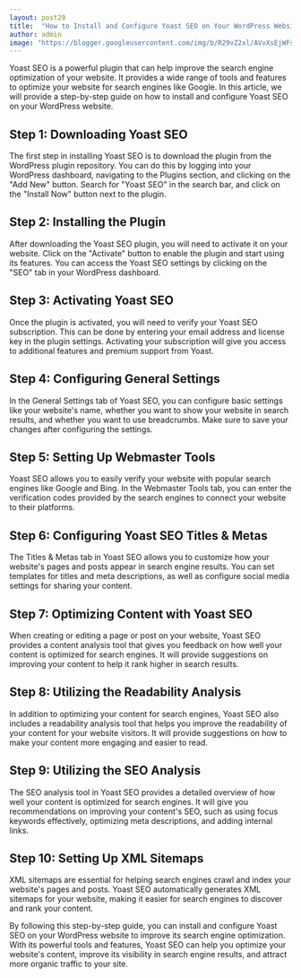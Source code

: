 ```yaml
---
layout: post29
title:  "How to Install and Configure Yoast SEO on Your WordPress Website"
author: admin
image: "https://blogger.googleusercontent.com/img/b/R29vZ2xl/AVvXsEjWFsHsNjHW5g5_8YDeFlHOH0Mp5IXKE28eWCrH7-2GTaMhDxV2AHsWIGXo9SHkl3TDyLha9ed0Ta65wr7nfEKOVL4QPd8uPFLYYDgl-3P8pKNNvxe5wHnbFpVm2FsByU56FAshYCIgjPK9Z2x-Eg1gTDxM6za91X5S_0HlrhvP5irFPhChi5GJ_N7-e6j0/s1600/20240506_205735.jpg"
---
```


<p>Yoast SEO is a powerful plugin that can help improve the search engine optimization of your website. It provides a wide range of tools and features to optimize your website for search engines like Google. In this article, we will provide a step-by-step guide on how to install and configure Yoast SEO on your WordPress website.</p>
<h2>Step 1: Downloading Yoast SEO</h2>
<p>The first step in installing Yoast SEO is to download the plugin from the WordPress plugin repository. You can do this by logging into your WordPress dashboard, navigating to the Plugins section, and clicking on the &quot;Add New&quot; button. Search for &quot;Yoast SEO&quot; in the search bar, and click on the &quot;Install Now&quot; button next to the plugin.</p>
<h2>Step 2: Installing the Plugin</h2>
<p>After downloading the Yoast SEO plugin, you will need to activate it on your website. Click on the &quot;Activate&quot; button to enable the plugin and start using its features. You can access the Yoast SEO settings by clicking on the &quot;SEO&quot; tab in your WordPress dashboard.</p>
<h2>Step 3: Activating Yoast SEO</h2>
<p>Once the plugin is activated, you will need to verify your Yoast SEO subscription. This can be done by entering your email address and license key in the plugin settings. Activating your subscription will give you access to additional features and premium support from Yoast.</p>
<h2>Step 4: Configuring General Settings</h2>
<p>In the General Settings tab of Yoast SEO, you can configure basic settings like your website's name, whether you want to show your website in search results, and whether you want to use breadcrumbs. Make sure to save your changes after configuring the settings.</p>
<h2>Step 5: Setting Up Webmaster Tools</h2>
<p>Yoast SEO allows you to easily verify your website with popular search engines like Google and Bing. In the Webmaster Tools tab, you can enter the verification codes provided by the search engines to connect your website to their platforms.</p>
<h2>Step 6: Configuring Yoast SEO Titles &amp; Metas</h2>
<p>The Titles &amp; Metas tab in Yoast SEO allows you to customize how your website's pages and posts appear in search engine results. You can set templates for titles and meta descriptions, as well as configure social media settings for sharing your content.</p>
<h2>Step 7: Optimizing Content with Yoast SEO</h2>
<p>When creating or editing a page or post on your website, Yoast SEO provides a content analysis tool that gives you feedback on how well your content is optimized for search engines. It will provide suggestions on improving your content to help it rank higher in search results.</p>
<h2>Step 8: Utilizing the Readability Analysis</h2>
<p>In addition to optimizing your content for search engines, Yoast SEO also includes a readability analysis tool that helps you improve the readability of your content for your website visitors. It will provide suggestions on how to make your content more engaging and easier to read.</p>
<h2>Step 9: Utilizing the SEO Analysis</h2>
<p>The SEO analysis tool in Yoast SEO provides a detailed overview of how well your content is optimized for search engines. It will give you recommendations on improving your content's SEO, such as using focus keywords effectively, optimizing meta descriptions, and adding internal links.</p>
<h2>Step 10: Setting Up XML Sitemaps</h2>
<p>XML sitemaps are essential for helping search engines crawl and index your website's pages and posts. Yoast SEO automatically generates XML sitemaps for your website, making it easier for search engines to discover and rank your content.</p>
<p>By following this step-by-step guide, you can install and configure Yoast SEO on your WordPress website to improve its search engine optimization. With its powerful tools and features, Yoast SEO can help you optimize your website's content, improve its visibility in search engine results, and attract more organic traffic to your site.</p>


